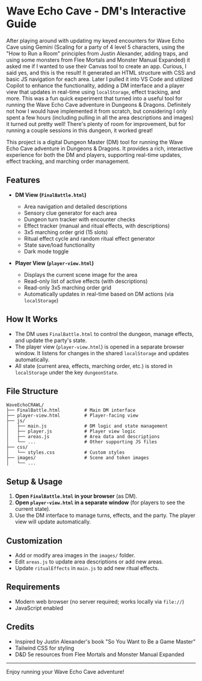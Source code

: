 # Wave Echo Cave - DM's Interactive Guide

After playing around with updating my keyed encounters for Wave Echo Cave using Gemini (Scaling for a party of 4 level 5 characters, using the "How to Run a Room" principles from Justin Alexander, adding traps, and using some monsters from Flee Mortals and Monster Manual Expanded) it asked me if I wanted to use their Canvas tool to create an app. Curious, I said yes, and this is the result! It generated an HTML structure with CSS and basic JS navigation for each area. Later I pulled it into VS Code and utilized Copilot to enhance the functionality, adding a DM interface and a player view that updates in real-time using `localStorage`, effect tracking, and more. This was a fun quick experiment that turned into a useful tool for running the Wave Echo Cave adventure in Dungeons & Dragons. Definitely not how I would have implemented it from scratch, but considering I only spent a few hours (including pulling in all the area descriptions and images) it turned out pretty well! There's plenty of room for improvement, but for running a couple sessions in this dungeon, it worked great!

This project is a digital Dungeon Master (DM) tool for running the Wave Echo Cave adventure in Dungeons & Dragons. It provides a rich, interactive experience for both the DM and players, supporting real-time updates, effect tracking, and marching order management.

## Features

- **DM View (`FinalBattle.html`)**
  - Area navigation and detailed descriptions
  - Sensory clue generator for each area
  - Dungeon turn tracker with encounter checks
  - Effect tracker (manual and ritual effects, with descriptions)
  - 3x5 marching order grid (15 slots)
  - Ritual effect cycle and random ritual effect generator
  - State save/load functionality
  - Dark mode toggle

- **Player View (`player-view.html`)**
  - Displays the current scene image for the area
  - Read-only list of active effects (with descriptions)
  - Read-only 3x5 marching order grid
  - Automatically updates in real-time based on DM actions (via `localStorage`)

## How It Works

- The DM uses `FinalBattle.html` to control the dungeon, manage effects, and update the party's state.
- The player view (`player-view.html`) is opened in a separate browser window. It listens for changes in the shared `localStorage` and updates automatically.
- All state (current area, effects, marching order, etc.) is stored in `localStorage` under the key `dungeonState`.

## File Structure

```
WaveEchoCRAWL/
├── FinalBattle.html         # Main DM interface
├── player-view.html         # Player-facing view
├── js/
│   ├── main.js              # DM logic and state management
│   ├── player.js            # Player view logic
│   ├── areas.js             # Area data and descriptions
│   └── ...                  # Other supporting JS files
├── css/
│   └── styles.css           # Custom styles
├── images/                  # Scene and token images
│   └── ...
```

## Setup & Usage

1. **Open `FinalBattle.html` in your browser** (as DM).
2. **Open `player-view.html` in a separate window** (for players to see the current state).
3. Use the DM interface to manage turns, effects, and the party. The player view will update automatically.

## Customization
- Add or modify area images in the `images/` folder.
- Edit `areas.js` to update area descriptions or add new areas.
- Update `ritualEffects` in `main.js` to add new ritual effects.

## Requirements
- Modern web browser (no server required; works locally via `file://`)
- JavaScript enabled

## Credits
- Inspired by Justin Alexander's book "So You Want to Be a Game Master"
- Tailwind CSS for styling
- D&D 5e resources from Flee Mortals and Monster Manual Expanded

---
Enjoy running your Wave Echo Cave adventure!
